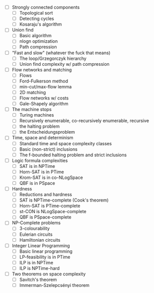 - [ ] Strongly connected components
	- [ ] Topological sort
	- [ ] Detecting cycles
	- [ ] Kosaraju's algorithm
- [ ] Union find
	- [ ] Basic algorithm
	- [ ] nlogn optimization
	- [ ] Path compression
- [ ] "Fast and slow" (whatever the fuck that means)
	- [ ] The loop/Grzegorczyk hierarchy
	- [ ] Union find complexity w/ path compression
- [ ] Flow networks and matching
	- [ ] Flows
	- [ ] Ford-Fulkerson method
	- [ ] min-cut/max-flow lemma
	- [ ] 2D matching
	- [ ] Flow networks w/ costs
	- [ ] Gale-Shapely algorithm
- [ ] The machine stops
	- [ ] Turing machines
	- [ ] Recursively enumerable, co-recursively enumerable, recursive
	- [ ] the halting problem
	- [ ] the Entscheidungsproblem
- [ ] Time, space and determinism
	- [ ] Standard time and space complexity classes
	- [ ] Basic (non-strict) inclusions
	- [ ] The f-bounded halting problem and strict inclusions
- [ ] Logic formula complexities
	- [ ] SAT is in NPTime
	- [ ] Horn-SAT is in PTime
	- [ ] Krom-SAT is in co-NLogSpace
	- [ ] QBF is in PSpace
- [ ] Hardness
	- [ ] Reductions and hardness
	- [ ] SAT is NPTime-complete (Cook's theorem)
	- [ ] Horn-SAT is PTime-complete
	- [ ] st-CON is NLogSpace-complete
	- [ ] QBF is PSpace-complete
- [ ] NP-Complete problems
	- [ ] 3-colourability
	- [ ] Eulerian circuits
	- [ ] Hamiltonian circuits
- [ ] Integer Linear Programming
	- [ ] Basic linear programming
	- [ ] LP-feasibility is in PTime
	- [ ] ILP is in NPTime
	- [ ] ILP is NPTime-hard
- [ ] Two theorems on space complexity
	- [ ] Savitch's theorem
	- [ ] Immerman-Szelepcsényi theorem